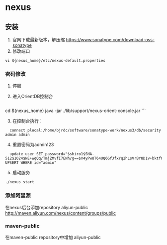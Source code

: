 nexus
==========
## 安装
1. 官网下载最新版本，解压缩
	https://www.sonatype.com/download-oss-sonatype
2. 修改端口
```
vi ${nexus_home}/etc/nexus-default.properties
```
### 密码修改
1. 停服

2. 进入OrientDB控制台
	
	```
cd ${nexus_home}
	java -jar ./lib/support/nexus-orient-console.jar
	```
	
3. 在控制台执行：
```
  connect plocal:/home/bjrdc/software/sonatype-work/nexus3/db/security admin admin
```
4. 重置密码为admin123
```
  update user SET password="$shiro1$SHA-512$1024$NE+wqQq/TmjZMvfI7ENh/g==$V4yPw8T64UQ6GfJfxYq2hLsVrBY8D1v+bktfOxGdt4b/9BthpWPNUy/CBk6V9iA0nHpzYzJFWO8v/tZFtES8CA==" UPSERT WHERE id="admin"
```
5. 启动服务

```
./nexus start
```

###  添加阿里源
在nexus后台添加repository aliyun-public
http://maven.aliyun.com/nexus/content/groups/public

### maven-public
在maven-public repository中增加 aliyun-public 

### 